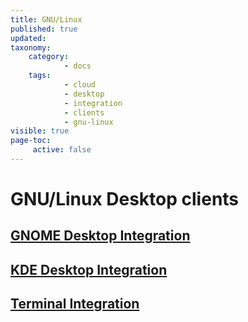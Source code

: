 ```yaml
---
title: GNU/Linux
published: true
updated:
taxonomy:
    category:
            - docs
    tags:
            - cloud
            - desktop
            - integration
            - clients
            - gnu-linux
visible: true
page-toc:
     active: false
---
```


# GNU/Linux Desktop clients

## [GNOME Desktop Integration](gnome-desktop-integration)

## [KDE Desktop Integration](kde-desktop-integration)

## [Terminal Integration](terminal-integration)

